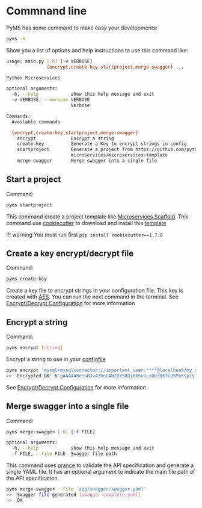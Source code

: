 # Commnand line

PyMS has some command to make easy your developments:

```bash
pyms -h
```
Show you a list of options and help instructions to use this command like:

```bash
usage: main.py [-h] [-v VERBOSE]
               {encrypt,create-key,startproject,merge-swagger} ...

Python Microservices

optional arguments:
  -h, --help            show this help message and exit
  -v VERBOSE, --verbose VERBOSE
                        Verbose

Commands:
  Available commands

  {encrypt,create-key,startproject,merge-swagger}
    encrypt             Encrypt a string
    create-key          Generate a Key to encrypt strings in config
    startproject        Generate a project from https://github.com/python-
                        microservices/microservices-template
    merge-swagger       Merge swagger into a single file

```

## Start a project

Command:
```bash
pyms startproject
```

This command create a project template like [Microservices Scaffold](https://github.com/python-microservices/microservices-scaffold).
This command use [cookiecutter](https://github.com/cookiecutter/cookiecutter) to download and install this [template](https://github.com/python-microservices/microservices-template)

!!! warning
    You must run first `pip install cookiecutter==1.7.0`

## Create a key encrypt/decrypt file

Command: 
```bash
pyms create-key
```

Create a key file to encrypt strings in your configuration file. This key is created with [AES](https://en.wikipedia.org/wiki/Advanced_Encryption_Standard).
You can run the next command in the terminal. See [Encrypt/Decrypt Configuration](encrypt_decryt_configuration.md)
for more information

## Encrypt a string

Command: 
```bash
pyms encrypt [string] 
```

Encrypt a string to use in your [configfile](configuration.md)

```bash
pyms encrypt 'mysql+mysqlconnector://important_user:****@localhost/my_schema'
>>  Encrypted OK: b'gAAAAABeSwBJv43hnGAWZOY50QjBX6uGLxUb3Q6fcUhMxKspIVIco8qwwZvxRg930uRlsd47isroXzkdRRnb4-x2dsQMp0dln8Pm2ySHH7TryLbQYEFbSh8RQK7zor-hX6gB-JY3uQD3IMtiVKx9AF95D6U4ydT-OA=='
```

See [Encrypt/Decrypt Configuration](encrypt_decryt_configuration.md) for more information

## Merge swagger into a single file

Command: 

```bash
pyms merge-swagger [-h] [-f FILE]
```

```bash
optional arguments:
  -h, --help            show this help message and exit
  -f FILE, --file FILE  Swagger file path
```

This command uses [prance](https://github.com/jfinkhaeuser/prance) to validate the API specification and generate a single YAML file. It has an optional argument to indicate the main file path of the API specification.

```bash
pyms merge-swagger --file 'app/swagger/swagger.yaml'
>>  Swagger file generated [swagger-complete.yaml] 
>>  OK
```